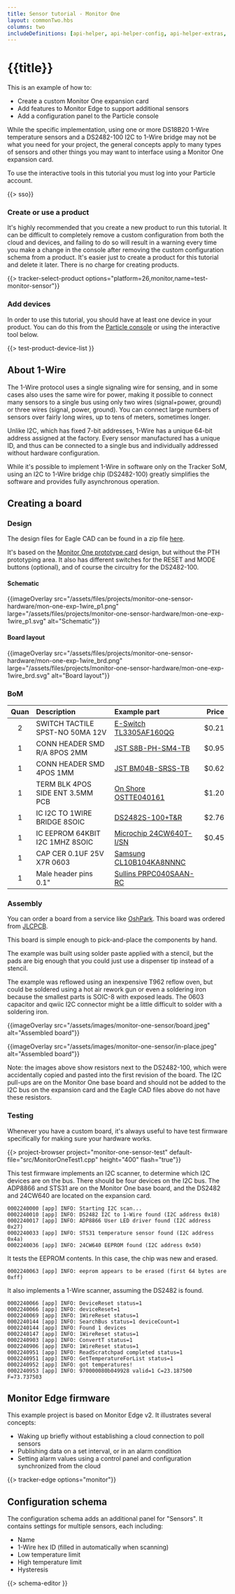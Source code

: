 ```yaml
---
title: Sensor tutorial - Monitor One
layout: commonTwo.hbs
columns: two
includeDefinitions: [api-helper, api-helper-config, api-helper-extras, api-helper-json, api-helper-projects, api-helper-tracker, codemirror, zip]
---
```



# {{title}}

This is an example of how to:

- Create a custom Monitor One expansion card
- Add features to Monitor Edge to support additional sensors
- Add a configuration panel to the Particle console

While the specific implementation, using one or more DS18B20 1-Wire temperature sensors and a DS2482-100 I2C to 1-Wire bridge 
may not be what you need for your project, the general concepts apply to many types of sensors and other things you may
want to interface using a Monitor One expansion card.

To use the interactive tools in this tutorial you must log into your Particle account.

{{> sso}}

### Create or use a product

It's highly recommended that you create a new product to run this tutorial. It can be difficult to completely remove 
a custom configuration from both the cloud and devices, and failing to do so will result in a warning every time you make a 
change in the console after removing the custom configuration schema from a product. It's easier just to create a 
product for this tutorial and delete it later. There is no charge for creating products.

{{> tracker-select-product options="platform=26,monitor,name=test-monitor-sensor"}}


### Add devices

In order to use this tutorial, you should have at least one device in your product. You can do this from the 
[Particle console](https://console.particle.io/) or using the interactive tool below.

{{> test-product-device-list }}

## About 1-Wire

The 1-Wire protocol uses a single signaling wire for sensing, and in some cases also uses the same wire for power, making it 
possible to connect many sensors to a single bus using only two wires (signal+power, ground) or three wires (signal, power, ground).
You can connect large numbers of sensors over fairly long wires, up to tens of meters, sometimes longer.

Unlike I2C, which has fixed 7-bit addresses, 1-Wire has a unique 64-bit address assigned at the factory. Every sensor 
manufactured has a unique ID, and thus can be connected to a single bus and individually addressed without hardware configuration.

While it's possible to implement 1-Wire in software only on the Tracker SoM, using an I2C to 1-Wire bridge chip (DS2482-100) 
greatly simplifies the software and provides fully asynchronous operation. 

## Creating a board


### Design

The design files for Eagle CAD can be found in a zip file [here](/assets/files/projects/monitor-one-sensor-hardware.zip).

It's based on the [Monitor One prototype card](https://github.com/particle-iot/monitor-one) design, but without the PTH prototyping area. It also has different switches for the RESET and MODE buttons (optional), and of course the circuitry for the DS2482-100.

#### Schematic 
{{imageOverlay src="/assets/files/projects/monitor-one-sensor-hardware/mon-one-exp-1wire_p1.png" large="/assets/files/projects/monitor-one-sensor-hardware/mon-one-exp-1wire_p1.svg" alt="Schematic"}}

#### Board layout

{{imageOverlay src="/assets/files/projects/monitor-one-sensor-hardware/mon-one-exp-1wire_brd.png" large="/assets/files/projects/monitor-one-sensor-hardware/mon-one-exp-1wire_brd.svg" alt="Board layout"}}


### BoM

| Quan | Description | Example part | Price |
| :---: | :--- | :--- | ---: |
| 2 | SWITCH TACTILE SPST-NO 50MA 12V | [E-Switch TL3305AF160QG](https://www.digikey.com/product-detail/en/e-switch/TL3305AF160QG/EG5350CT-ND/5816195) | $0.21|
| 1 | CONN HEADER SMD R/A 8POS 2MM | [JST S8B-PH-SM4-TB](https://www.digikey.com/en/products/detail/jst-sales-america-inc/S8B-PH-SM4-TB/926661) | $0.95| 
| 1 | CONN HEADER SMD 4POS 1MM | [JST BM04B-SRSS-TB](https://www.digikey.com/en/products/detail/jst-sales-america-inc/BM04B-SRSS-TB/926696) | $0.62 |
| 1 | TERM BLK 4POS SIDE ENT 3.5MM PCB | [On Shore OSTTE040161](https://www.digikey.com/en/products/detail/on-shore-technology-inc/OSTTE040161/614586) | $1.20 |
| 1 | IC I2C TO 1WIRE BRIDGE 8SOIC | [DS2482S-100+T&R](https://www.digikey.com/en/products/detail/analog-devices-inc-maxim-integrated/DS2482S-100-T-R/1197436) | $2.76 |
| 1 | IC EEPROM 64KBIT I2C 1MHZ 8SOIC | [Microchip 24CW640T-I/SN](https://www.digikey.com/en/products/detail/microchip-technology/24CW640T-I-SN/8594950) | $0.45 |
| 1 | CAP CER 0.1UF 25V X7R 0603 | [Samsung CL10B104KA8NNNC](https://www.digikey.com/product-detail/en/samsung-electro-mechanics/CL10B104KA8NNNC/1276-1006-1-ND/3889092) | |
| 1 | Male header pins 0.1" | [Sullins PRPC040SAAN-RC](https://www.digikey.com/product-detail/en/PRPC040SAAN-RC/S1011EC-40-ND/2775214) | |


### Assembly

You can order a board from a service like [OshPark](https://oshpark.com). This board was ordered from [JLCPCB](https://jlcpcb.com).

This board is simple enough to pick-and-place the components by hand.

The example was built using solder paste applied with a stencil, but the pads are big enough that you could just use a dispenser tip instead of a stencil.

The example was reflowed using an inexpensive T962 reflow oven, but could be soldered using a hot air rework gun or even a soldering iron because the smallest parts is SOIC-8 with exposed leads. The 0603 capacitor and qwiic I2C connector might be a little difficult to solder with a soldering iron.

{{imageOverlay src="/assets/images/monitor-one-sensor/board.jpeg" alt="Assembled board"}}

{{imageOverlay src="/assets/images/monitor-one-sensor/in-place.jpeg" alt="Assembled board"}}

Note: the images above show resistors next to the DS2482-100, which were accidentally copied and pasted into the first revision of the board. The I2C pull-ups are on the Monitor One base board and should not be added to the I2C bus on the expansion card and the Eagle CAD files above do not have these resistors.

### Testing

Whenever you have a custom board, it's always useful to have test firmware specifically for making sure your hardware works.

{{> project-browser project="monitor-one-sensor-test" default-file="src/MonitorOneTest1.cpp" height="400" flash="true"}}


This test firmware implements an I2C scanner, to determine which I2C devices are on the bus. There should be four devices on the I2C bus. 
The ADP8866 and STS31 are on the Monitor One base board, and the DS2482 and 24CW640 are located on the expansion card.

```
0002240000 [app] INFO: Starting I2C scan...
0002240010 [app] INFO: DS2482 I2C to 1-Wire found (I2C address 0x18)
0002240017 [app] INFO: ADP8866 User LED driver found (I2C address 0x27)
0002240033 [app] INFO: STS31 temperature sensor found (I2C address 0x4a)
0002240036 [app] INFO: 24CW640 EEPROM found (I2C address 0x50)
```

It tests the EEPROM contents. In this case, the chip was new and erased.

```
0002240063 [app] INFO: eeprom appears to be erased (first 64 bytes are 0xff)
```

It also implements a 1-Wire scanner, assuming the DS2482 is found.

```
0002240066 [app] INFO: DeviceReset status=1
0002240066 [app] INFO: deviceReset=1
0002240069 [app] INFO: 1WireReset status=1
0002240144 [app] INFO: SearchBus status=1 deviceCount=1
0002240144 [app] INFO: Found 1 devices
0002240147 [app] INFO: 1WireReset status=1
0002240903 [app] INFO: ConvertT status=1
0002240906 [app] INFO: 1WireReset status=1
0002240951 [app] INFO: ReadScratchpad completed status=1
0002240951 [app] INFO: GetTemperatureForList status=1
0002240952 [app] INFO: got temperatures!
0002240953 [app] INFO: 970000080b049928 valid=1 C=23.187500 F=73.737503
```


## Monitor Edge firmware

This example project is based on Monitor Edge v2. It illustrates several concepts:

- Waking up briefly without establishing a cloud connection to poll sensors
- Publishing data on a set interval, or in an alarm condition
- Setting alarm values using a control panel and configuration synchronized from the cloud


{{> tracker-edge options="monitor"}}

## Configuration schema

The configuration schema adds an additional panel for "Sensors". It contains settings for multiple sensors, each including:

- Name
- 1-Wire hex ID (filled in automatically when scanning)
- Low temperature limit
- High temperature limit
- Hysteresis

{{> schema-editor }}
